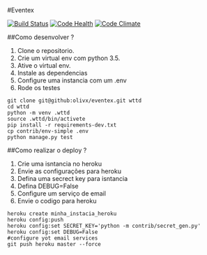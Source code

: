 #Eventex

[![Build Status](https://travis-ci.org/olivx/eventex.svg?branch=master)](https://travis-ci.org/olivx/eventex)
[![Code Health](https://landscape.io/github/olivx/eventex/master/landscape.svg?style=flat)](https://landscape.io/github/olivx/eventex/master)
[![Code Climate](https://codeclimate.com/github/olivx/eventex/badges/gpa.svg)](https://codeclimate.com/github/olivx/eventex)

##Como desenvolver ?

1.  Clone o repositorio.
2.  Crie um  virtual env com python 3.5.
3.  Ative o virtual env.
3.  Instale as dependencias 
4.  Configure uma instancia com um .env 
5.  Rode os testes

```console
git clone git@github:olivx/eventex.git wttd                 
cd wttd             
python -m venv .wttd                
source .wttd/bin/activete               
pip install -r requirements-dev.txt             
cp contrib/env-simple .env              
python manage.py test                         
```

##Como realizar o deploy ?

1. Crie uma isntancia no heroku
2. Envie as configurações para heroku 
3. Defina uma secrect key para isntancia 
4. Defina DEBUG=False
4. Configure um serviço de email 
5. Envie o codigo para heroku

```console                                            
heroku create minha_instacia_heroku             
heroku config:push              
heroku config:set SECRET_KEY='python -m contrib/secret_gen.py'                  
heroku config:set DEBUG=False
#configure yot email services
git push heroku master --force
```
